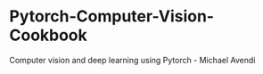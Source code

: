 # Pytorch-Computer-Vision-Cookbook
Computer vision and deep learning using Pytorch - Michael Avendi
